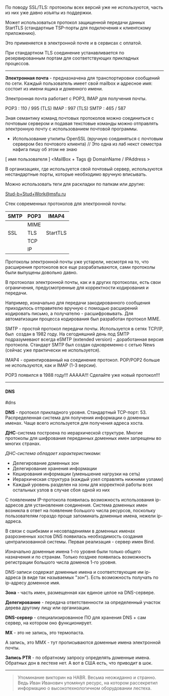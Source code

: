 По поводу SSL/TLS: протоколы всех версий уже не используются, часть из них уже давно изъяты из поддержки.

Может использоваться протокол защищенной передачи данных StartTLS (стандартные TSP-порты для подключения к клиентскому приложению).

Это применяется в электронной почте и в сервисах с оплатой.

При стандартном TLS соединение устанавливается по резервированным портам для соответствующих прикладных процессов.

---

**Электронная почта** - предназначена для транспортировки сообщений по сети. Каждый пользователь имеет свой mailbox и адресное имя: состоит из имени ящика и доменного имени.

Электронная почта работает с POP3, IMAP для получения почты.

POP3 : 110 / 995 (TLS)
IMAP : 997 (TLS)
SMTP : 465 / 587

Зная семантику команд почтовых протоколов можно соединиться с почтовым сервером и подавая текстовые команды можно отправлять электронную почту с использованием почтовой программы.

- Использование утилиты OpenSSL (вручную соединяться с почтовым сервером без почтового клиента) // Это одна из лаб некст семестра нафига пишу об этом не знаю

[ имя пользователя ] <MailBox + Tags @ DomainName / IPAddress >

В организациях, где используется свой почтовый сервер, используются нестандартные порты, которые необходимо вручную вписывать.

Можно использовать теги для раскладки по папкам или другие:

Stud-b+Stud+Work@msfu.ru

Стек современных протоколов для электронной почты:

|SMTP|POP3|IMAP4|
|---|---|---|
||MIME||
|SSL|TLS|StartTLS|
||TCP||
||IP||

Протоколы электронной почты уже устарели, несмотря на то, что расширения протоколов все еще разрабатываются, сами протоколы были выпущены довольно давно.

В протоколах электронной почты, как и в других протоколах, есть свои ограничения, предусмотренные для корректности кодирования и передачи.

Например, изначально для передачи закодированного сообщения приходилось отправителю вручную с помощью расширений кодировать письмо, а получателю - расшифровывать. Для автоматизации процесса кодирования был разработан протокол MIME. 

SMTP - простой протокол передачи почты. Используется в сетях TCP/IP, был  создан в 1982 году. На сегодняшний день под SMTP подразумевают всегда eSMTP (extended version) - доработанная версия протокола. Стандарт SMTP был создан одновременно с сетью News (сейчас уже практически не используется).

IMAP4 - ориентированный на соединение протокол. POP/POP2 больше не используются, как и IMAP (1-3 версии).

POP3 появился в 1988 году!!! ААААА!!! Сделайте уже новый протокол!!!

---
#### DNS

#dns

**DNS** - протокол прикладного уровня. Стандартный TCP-порт: 53. Распределенная система для получения информации о доменных именах. Чаще всего используется для получения адреса хоста.

**ДНС**-система построена по иерархической структуре. Многие протоколы для шифрования переданных доменных имен запрещены во многих странах.

*ДНС-система обладает характеристиками:*
- Делегирование доменных зон
- Делегирование хранения информации
- Кеширования информации (уменьшение нагрузки на сеть)
- Иерархическая структура (каждый узел справлять нижними узлами)
- Каждый уровень разделен на зоны для корректной работы всех остальных узлов в случае сбоя одной из них

С появлением IP-протокола появилась возможность использования ip-адресов для установления соединения. Система доменных имен возникла в ответ на появление большого числа ресурсов, поскольку пользователям гораздо проще запоминать доменные имена, нежели ip-адреса.

В связи с ошибками и несовпадениями в доменных именах разрозненных хостов DNS появилась необходимость создания централизованной системы. Первая реализация - сервер имен Bind.

Изначально доменные имена 1-го уровня были только общего назначения и по странам. Только позднее появилась возможность регистрации большого числа доменов 1-го уровня.

DNS-записи содержат доменные имена и соответствующие им ip-адреса (в виде так называемых "зон"). Есть возможность получать по ip-адресу доменное имя.

**Зона** - часть имен, размещенная как единое целое на DNS-сервере.

**Делегирование** - передача ответственности за определенный участок дерева другому лицу или организации.

**DNS-сервер** - специализированное ПО для хранения DNS + сам сервер, на котором оно функционирует.

**MX** - это не запись, это термопаста.

А запись, это MMX - тут прописываются доменные имена электронной почты.

**Запись PTR** - по обратному запросу определять доменные имена. Обратных дон в лестехе нет. А вот в США есть, что приводит в шок.

---

> Упоминание викторин на HABR. Весьма неожиданно и странно. Ведь Иван Иванович упомянул ресурс, на котором рассекретил информацию о высокотехнологичном оборудовании лестеха.

